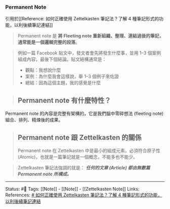 ### Permanent Note
引用於[[Reference: 如何正確使用 Zettelkasten 筆記法？了解 4 種筆記形式的功能，以利後續筆記連結]]
> Permanent note 是 **將 Fleeting note 重新組織、整理、連結過後的筆記，通常能是一個邏輯完整的段落**。

> 例如一篇 Facebook 貼文中，發文者會先將發生什麼事，並用 1–3 個案例組成內容，最後下個結論。貼文結構通常是：
> -   觀點：我想說什麼
> -   案例：為什麼我會這樣說，舉 1–3 個例子來佐證
> -   總結：因為這個主題，我的感覺是什麼

> ## Permanent note 有什麼特性？
Permanent note 的內容是完整有架構的，它是我們腦中零碎想法 (fleeting note) 組合、排列、精煉後的成果。



> ## Permanent note 跟 Zettelkasten 的關係
> Permanent note 在 Zettelkasten 中是最小的組成元素，必須符合原子性 (Atomic)，也就是一篇筆記就是一個概念，不能多也不能少。


> Zettelkasten 筆記法強調的就是：
> **_任何的文章 (Article) 都由無數篇 Permanent note 所構成。_**


---
Status: #🌱 
Tags:
[[Note]] - [[Note]] - [[Zettelkasten Note]]
Links: 				
References:
[# 如何正確使用 Zettelkasten 筆記法？了解 4 種筆記形式的功能，以利後續筆記連結](https://medium.com/pm的生產力工具箱/如何正確使用-zettelkasten-筆記法-4ff20303ec3e)